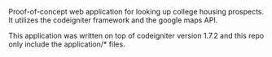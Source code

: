 Proof-of-concept web application for looking up college housing prospects. It utilizes the codeigniter framework and the google maps API.

This application was written on top of codeigniter version 1.7.2 and this repo only include the application/* files.  

